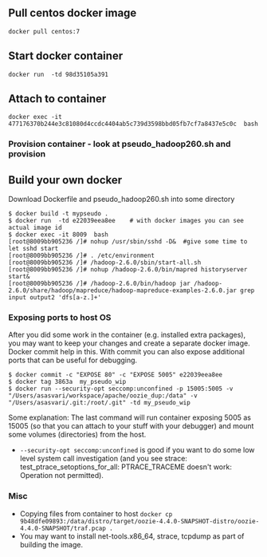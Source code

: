 ## Pull centos docker image
```docker pull centos:7```

## Start docker container
```docker run  -td 98d35105a391```

## Attach to container
```docker exec -it 477176370b244e3c81080d4ccdc4404ab5c739d3598bbd05fb7cf7a8437e5c0c  bash```

### Provision container - look at pseudo_hadoop260.sh and provision

## Build your own docker
Download Dockerfile and pseudo_hadoop260.sh into some directory

```
$ docker build -t mypseudo .
$ docker run  -td e22039eea8ee    # with docker images you can see actual image id 
$ docker exec -it 8009  bash
[root@8009bb905236 /]# nohup /usr/sbin/sshd -D&  #give some time to let sshd start
[root@8009bb905236 /]# . /etc/environment
[root@8009bb905236 /]# /hadoop-2.6.0/sbin/start-all.sh 
[root@8009bb905236 /]# nohup /hadoop-2.6.0/bin/mapred historyserver start&
[root@8009bb905236 /]# /hadoop-2.6.0/bin/hadoop jar /hadoop-2.6.0/share/hadoop/mapreduce/hadoop-mapreduce-examples-2.6.0.jar grep input output2 'dfs[a-z.]+'
```

### Exposing ports to host OS
After you did some work in the container (e.g. installed extra packages), you may want to keep your changes and create a separate docker image. Docker commit help in this. With commit you can also expose additional ports that can be useful for debugging.
   
```
$ docker commit -c "EXPOSE 80" -c "EXPOSE 5005" e22039eea8ee
$ docker tag 3863a  my_pseudo_wip
$ docker run --security-opt seccomp:unconfined -p 15005:5005 -v "/Users/asasvari/workspace/apache/oozie_dup:/data" -v "/Users/asasvari/.git:/root/.git" -td my_pseudo_wip
```
Some explanation:
The last command will run container exposing 5005 as 15005 (so that you can attach to your stuff with your debugger) and mount some volumes (directories) from the host. 
* ``--security-opt seccomp:unconfined`` is good if you want to do some low level system call investigation (and you see strace: test_ptrace_setoptions_for_all: PTRACE_TRACEME doesn't work: Operation not permitted).
 
### Misc
* Copying files from container to host
``docker cp 9b48dfe09893:/data/distro/target/oozie-4.4.0-SNAPSHOT-distro/oozie-4.4.0-SNAPSHOT/traf.pcap .``
* You may want to install net-tools.x86_64, strace, tcpdump as part of building the image.
